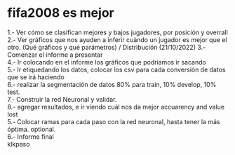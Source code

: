 # fifa2008 es mejor
 1.- Ver cómo se clasifican mejores y bajos jugadores, por posición y overrall  
 2.- Ver gráficos que nos ayuden a inferir cuàndo un jugador es mejor que el otro. (Qué gráficos y qué parámetros) / Distribución (21/10/2022)
 3.- Comenzar el informe a presentar  
 4.- Ir colocando en el informe los gráficos que podríamos ir sacando  
 5.- Ir etiquedando los datos, colocar los csv para cada conversión de datos que se irá haciendo  
 6.- realizar la segmentación de datos 80% para train, 10% develop, 10% test.  
 7.- Construir la red Neuronal y validar.  
 8.- agregar resultados, e ir viendo cuál nos da mejor accuarency and value lost  
 5.- Colocar ramas para cada paso con la red neuronal, hasta tener la más óptima. optional.  
 6.- Informe final  
klkpaso
 
 
